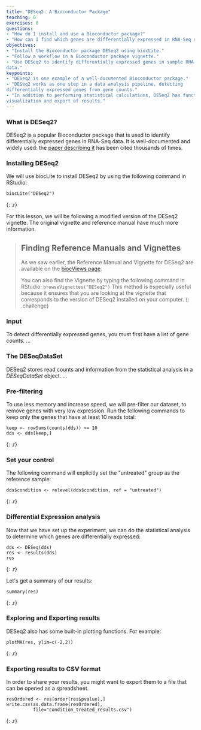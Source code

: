 ```yaml
---
title: "DESeq2: A Bioconductor Package"
teaching: 0
exercises: 0
questions:
- "How do I install and use a Bioconductor package?"
- "How can I find which genes are differentially expressed in RNA-Seq data?"
objectives:
- "Install the Bioconductor package DESeq2 using biocLite."
- "Follow a workflow in a Bioconductor package vignette."
- "Use DESeq2 to identify differentially expressed genes in sample RNA-Seq
data."
keypoints:
- "DESeq2 is one example of a well-documented Bioconductor package."
- "DESeq2 works as one step in a data analysis pipeline, detecting
differentially expressed genes from gene counts."
- "In addition to performing statistical calculations, DESeq2 has functions for
visualization and export of results."
---
```


### What is DESeq2?

DESeq2 is a popular Bioconductor package that is used to identify differentially
expressed genes in RNA-Seq data. It is well-documented and widely used: the
[paper describing it](https://genomebiology.biomedcentral.com/articles/10.1186/s13059-014-0550-8)
 has been cited thousands of times.

### Installing DESeq2

We will use biocLite to install DESeq2 by using the following command in
RStudio:

~~~
biocLite("DESeq2")
~~~
{: .r}

For this lesson, we will be following a
 modified version of the DESeq2 vignette. The original vignette and reference
 manual have much more information.

 > ## Finding Reference Manuals and Vignettes
 >
 > As we saw earlier, the Reference Manual and Vignette for DESeq2 are available
on the
[biocViews page](https://bioconductor.org/packages/release/bioc/html/DESeq2.html).
 >
 > You can also find the Vignette by typing the following command in RStudio:
 `browseVignettes("DESeq2")`
 > This method is especially useful because it ensures that you are looking at
 the vignette that corresponds to the version of DESeq2 installed on your
 computer.
 {: .challenge}

### Input

To detect differentially expressed genes, you must first have a list of gene
counts.
...

### The DESeqDataSet

DESeq2 stores read counts and information from the statistical analysis in a
*DESeqDataSet* object.
...

### Pre-filtering

To use less memory and increase speed, we will pre-filter our dataset, to remove
genes with very low expression. Run the following commands to keep only the
genes that have at least 10 reads total:

~~~
keep <- rowSums(counts(dds)) >= 10
dds <- dds[keep,]
~~~
{: .r}

### Set your control

The following command will explicitly set the "untreated" group as the reference
sample:

~~~
dds$condition <- relevel(dds$condition, ref = "untreated")
~~~
{: .r}

### Differential Expression analysis

Now that we have set up the experiment, we can do the statistical analysis to
determine which genes are differentially expressed:

~~~
dds <- DESeq(dds)
res <- results(dds)
res
~~~
{: .r}

Let's get a summary of our results:

~~~
summary(res)
~~~
{: .r}

### Exploring and Exporting results

DESeq2 also has some built-in plotting functions. For example:

~~~
plotMA(res, ylim=c(-2,2))
~~~
{: .r}

### Exporting results to CSV format

In order to share your results, you might want to export them to a file that
can be opened as a spreadsheet.

~~~
resOrdered <- res[order(res$pvalue),]
write.csv(as.data.frame(resOrdered),
          file="condition_treated_results.csv")
~~~
{: .r}

